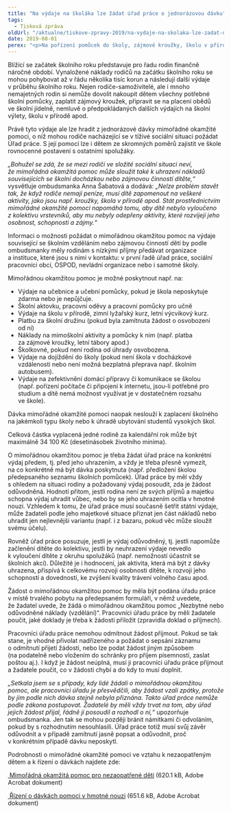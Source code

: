 ```yaml
---
title: "Na výdaje na školáka lze žádat úřad práce o jednorázovou dávku"
tags:
  - Tisková zpráva
oldUrl: "/aktualne/tiskove-zpravy-2019/na-vydaje-na-skolaka-lze-zadat-urad-prace-o-jednorazovou-davku"
date: 2019-08-01
perex: "<p>Na pořízení pomůcek do školy, zájmové kroužky, školu v přírodě nebo školní obědy lze využít jednorázovou dávku mimořádné okamžité pomoci. Řada rodičů-samoživitelů a nemajetných rodin o této možnosti neví.</p>"
---
```


<!-- imported from the old website -->

<p>Blížící se začátek školního roku představuje pro řadu rodin finančně náročné období. Vynaložené náklady rodičů na začátku školního roku se mohou pohybovat až v řádu několika tisíc korun a následují další výdaje v průběhu školního roku. Nejen rodiče-samoživitelé, ale i mnoho nemajetných rodin si nemůže dovolit nakoupit dětem všechny potřebné školní pomůcky, zaplatit zájmový kroužek, připravit se na placení obědů ve školní jídelně, nemluvě o předpokládaných dalších výdajích na školní výlety, školu v přírodě apod.</p> <p>Právě tyto výdaje ale lze hradit z jednorázové dávky mimořádné okamžité pomoci, o níž mohou rodiče nacházející se v tíživé sociální situaci požádat Úřad práce. S její pomocí lze i dětem ze skromných poměrů zajistit ve škole rovnocenné postavení s ostatními spolužáky.</p> <p><i>„Bohužel se zdá, že se mezi rodiči ve složité sociální situaci neví, že mimořádná okamžitá pomoc může sloužit také k uhrazení nákladů souvisejících se školní docházkou nebo zájmovou činností dítěte,“</i> vysvětluje ombudsmanka Anna Šabatová a dodává: <i>„Nelze problém stavět tak, že když rodiče nemají peníze, musí dítě zapomenout na veškeré aktivity, jako jsou např. kroužky, škola v přírodě apod. Stát prostřednictvím mimořádné okamžité pomoci napomáhá tomu, aby dítě nebylo vyloučeno z kolektivu vrstevníků, aby mu nebyly odepřeny aktivity, které rozvíjejí jeho osobnost, schopnosti a zájmy.“</i></p> <p>Informaci o možnosti požádat o mimořádnou okamžitou pomoc na výdaje související se školním vzděláním nebo zájmovou činností dětí by podle ombudsmanky měly rodinám s nízkými příjmy předávat organizace a instituce, které jsou s nimi v kontaktu: v první řadě úřad práce, sociální pracovníci obcí, OSPOD, nevládní organizace nebo i samotné školy. </p> <p>Mimořádnou okamžitou pomoc je možné poskytnout např. na:</p><ul><li>Výdaje na učebnice a učební pomůcky, pokud je škola neposkytuje zdarma nebo je nepůjčuje.</li><li>Školní aktovku, pracovní oděvy a pracovní pomůcky pro učně</li><li>Výdaje na školu v přírodě, zimní lyžařský kurz, letní výcvikový kurz.</li><li>Platbu za školní družinu (pokud byla zamítnuta žádost o osvobození od ní)</li><li>Náklady na mimoškolní aktivity a pomůcky k nim (např. platba za zájmové kroužky, letní tábory apod.)</li><li>Školkovné, pokud není rodina od úhrady osvobozena.</li><li>Výdaje na dojíždění do školy (pokud není škola v docházkové vzdálenosti nebo není možná bezplatná přeprava např. školním autobusem).</li><li>Výdaje na zefektivnění domácí přípravy či komunikace se školou (např. pořízení počítače či připojení k internetu, jsou-li potřebné pro studium a dítě nemá možnost využívat je v dostatečném rozsahu ve škole).</li></ul> <p>Dávka mimořádné okamžité pomoci naopak neslouží k zaplacení školného na jakémkoli typu školy nebo k úhradě ubytování studentů vysokých škol.</p> <p>Celková částka vyplacená jedné rodině za kalendářní rok může být maximálně 34 100 Kč (desetinásobek životního minima).</p> <p>O mimořádnou okamžitou pomoc je třeba žádat úřad práce na konkrétní výdaj předem, tj. před jeho uhrazením, a vždy je třeba přesně vymezit, na co konkrétně má být dávka poskytnuta (např. předložení školou předepsaného seznamu školních pomůcek). Úřad práce by měl vždy s ohledem na situaci rodiny a požadovaný výdaj posoudit, zda je žádost odůvodněná. Hodnotí přitom, jestli rodina není ze svých příjmů a majetku schopna výdaj uhradit vůbec, nebo by se jeho uhrazením ocitla v hmotné nouzi. Vzhledem k tomu, že úřad práce musí současně šetřit státní výdaje, může žadateli podle jeho majetkové situace přiznat jen část nákladů nebo uhradit jen nejlevnější variantu (např. i z bazaru, pokud věc může sloužit svému účelu).</p> <p>Rovněž úřad práce posuzuje, jestli je výdaj odůvodněný, tj. jestli napomůže začlenění dítěte do kolektivu, jestli by neuhrazení výdaje nevedlo k vyloučení dítěte z okruhu spolužáků (např. nemožností účastnit se školních akcí). Důležité je i hodnocení, jak aktivita, která má být z dávky uhrazena, přispívá k celkovému rozvoji osobnosti dítěte, k rozvoji jeho schopností a dovedností, ke zvýšení kvality trávení volného času apod.</p> <p>Žádost o mimořádnou okamžitou pomoc by měla být podána úřadu práce v místě trvalého pobytu na předepsaném formuláři, v němž uvedete, že žadatel uvede, že žádá o mimořádnou okamžitou pomoc „Nezbytné nebo odůvodněné náklady (vzdělání)“. Pracovníci úřadu práce by měli žadatele poučit, jaké doklady je třeba k žádosti přiložit (zpravidla doklad o příjmech).</p> <p>Pracovníci úřadu práce nemohou odmítnout žádost přijmout. Pokud se tak stane, je vhodné přivolat nadřízeného a požádat o sepsání záznamu o odmítnutí přijetí žádosti, nebo lze podat žádost jiným způsobem (na podatelně nebo vložením do schránky pro příjem písemností, zaslat poštou aj.). I když je žádost neúplná, musí ji pracovníci úřadu práce přijmout a žadatele poučit, co v žádosti chybí a do kdy to musí doplnit.</p> <p><i>„Setkala jsem se s případy, kdy lidé žádali o mimořádnou okamžitou pomoc, ale pracovníci úřadu je přesvědčili, aby žádost vzali zpátky, protože by jim podle nich dávka stejně nebyla přiznána. Takto úřad práce nemůže podle zákona postupovat. Žadatelé by měli vždy trvat na tom, aby úřad jejich žádost přijal, řádně ji posoudil a rozhodl o ní,“</i> upozorňuje ombudsmanka. Jen tak se mohou později bránit námitkami či odvoláním, pokud by s rozhodnutím nesouhlasili. Úřad práce totiž musí svůj závěr odůvodnit a v případě zamítnutí jasně popsat a odůvodnit, proč v konkrétním případě dávku neposkytl. </p> <p>Podrobnosti o mimořádné okamžité pomoci ve vztahu k nezaopatřeným dětem a k řízení o dávkách najdete zde:</p> <p><a title="Otevření do nového okna" href="https://www.ochrance.cz/fileadmin/user_upload/Letaky/MOP-pro-deti.pdf" target="_blank"><img alt="" src="https://www.ochrance.cz/typo3/ext/od_linkdesc/icons/pdf.gif" class="od_linkdesc_icon" /> Mimořádná okamžitá pomoc pro nezaopatřené děti</a> (620.1 kB, Adobe Acrobat dokument)</p> <a title="Otevření do nového okna" href="https://www.ochrance.cz/fileadmin/user_upload/Letaky/Rizeni-o-davkach-pomoci-v-HN.pdf" target="_blank"><img alt="" src="https://www.ochrance.cz/typo3/ext/od_linkdesc/icons/pdf.gif" class="od_linkdesc_icon" /> Řízení o dávkách pomoci v hmotné nouzi</a> (651.6 kB, Adobe Acrobat dokument)

